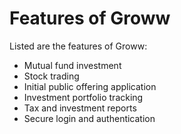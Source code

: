 # Features of Groww
Listed are the features of Groww:

- Mutual fund investment  
- Stock trading  
- Initial public offering application  
- Investment portfolio tracking  
- Tax and investment reports  
- Secure login and authentication